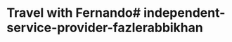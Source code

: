 # Travel with Fernando#   i n d e p e n d e n t - s e r v i c e - p r o v i d e r - f a z l e r a b b i k h a n  
 